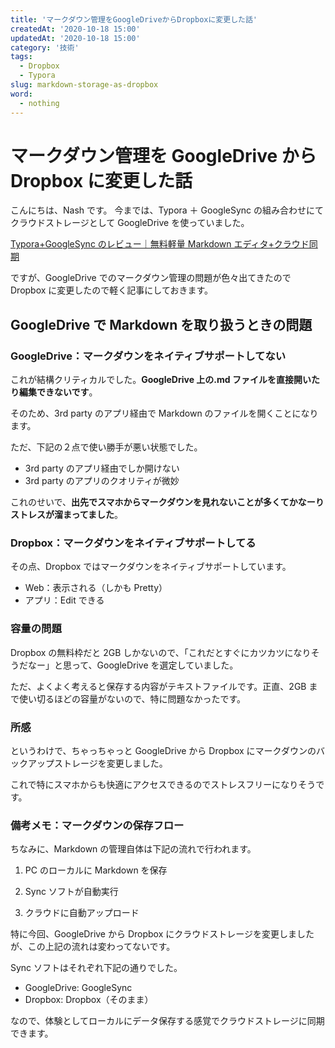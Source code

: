 ```yaml
---
title: 'マークダウン管理をGoogleDriveからDropboxに変更した話'
createdAt: '2020-10-18 15:00'
updatedAt: '2020-10-18 15:00'
category: '技術'
tags:
  - Dropbox
  - Typora
slug: markdown-storage-as-dropbox
word:
  - nothing
---
```


# マークダウン管理を GoogleDrive から Dropbox に変更した話

こんにちは、Nash です。
今までは、Typora ＋ GoogleSync の組み合わせにてクラウドストレージとして GoogleDrive を使っていました。

[Typora+GoogleSync のレビュー｜無料軽量 Markdown エディタ+クラウド同期](/review-typora-google-sync)

ですが、GoogleDrive でのマークダウン管理の問題が色々出てきたので Dropbox に変更したので軽く記事にしておきます。

## GoogleDrive で Markdown を取り扱うときの問題

### GoogleDrive：マークダウンをネイティブサポートしてない

これが結構クリティカルでした。**GoogleDrive 上の.md ファイルを直接開いたり編集できないです**。

そのため、3rd party のアプリ経由で Markdown のファイルを開くことになります。

ただ、下記の２点で使い勝手が悪い状態でした。

- 3rd party のアプリ経由でしか開けない
- 3rd party のアプリのクオリティが微妙

これのせいで、**出先でスマホからマークダウンを見れないことが多くてかなーりストレスが溜まってました**。

### Dropbox：マークダウンをネイティブサポートしてる

その点、Dropbox ではマークダウンをネイティブサポートしています。

- Web：表示される（しかも Pretty）
- アプリ：Edit できる

### 容量の問題

Dropbox の無料枠だと 2GB しかないので、「これだとすぐにカツカツになりそうだなー」と思って、GoogleDrive を選定していました。

ただ、よくよく考えると保存する内容がテキストファイルです。正直、2GB まで使い切るほどの容量がないので、特に問題なかったです。

### 所感

というわけで、ちゃっちゃっと GoogleDrive から Dropbox にマークダウンのバックアップストレージを変更しました。

これで特にスマホからも快適にアクセスできるのでストレスフリーになりそうです。

### 備考メモ：マークダウンの保存フロー

ちなみに、Markdown の管理自体は下記の流れで行われます。

1. PC のローカルに Markdown を保存

2. Sync ソフトが自動実行

3. クラウドに自動アップロード

特に今回、GoogleDrive から Dropbox にクラウドストレージを変更しましたが、この上記の流れは変わってないです。

Sync ソフトはそれぞれ下記の通りでした。

- GoogleDrive: GoogleSync
- Dropbox: Dropbox（そのまま）

なので、体験としてローカルにデータ保存する感覚でクラウドストレージに同期できます。
